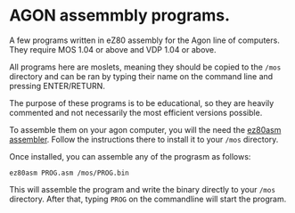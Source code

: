 AGON assemmbly programs.
========================

A few programs written in eZ80 assembly for the Agon line of computers. They require MOS 1.04 or above and VDP 1.04 or
above.

All programs here are moslets, meaning they should be copied to the `/mos` directory and can be ran by typing their name
on the command line and pressing ENTER/RETURN.

The purpose of these programs is to be educational, so they are heavily commented and not necessarily the most efficient
versions possible.

To assemble them on your agon computer, you will the need the [ez80asm assembler](https://github.com/envenomator/agon-ez80asm).
Follow the instructions there to install it to your `/mos` directory.

Once installed, you can assemble any of the  prograsm as follows:

```
ez80asm PROG.asm /mos/PROG.bin
```

This will assemble the program and write the binary directly to your `/mos` directory. After that, typing `PROG` on the
commandline will start the program.


